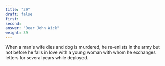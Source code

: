 ```yaml
---
title: "39"
draft: false
first: 
second:
answer: "Dear John Wick"
weight: 39
---
```

When a man's wife dies and dog is murdered, he re-enlists in the army but not before he falls in love with a young woman with whom he exchanges letters for several years while deployed.
